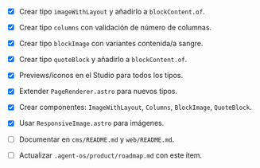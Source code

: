 - [x] Crear tipo `imageWithLayout` y añadirlo a `blockContent.of`.
- [x] Crear tipo `columns` con validación de número de columnas.
- [x] Crear tipo `blockImage` con variantes contenida/a sangre.
- [x] Crear tipo `quoteBlock` y añadirlo a `blockContent.of`.
- [x] Previews/íconos en el Studio para todos los tipos.
- [x] Extender `PageRenderer.astro` para nuevos tipos.
- [x] Crear componentes: `ImageWithLayout`, `Columns`, `BlockImage`, `QuoteBlock`.
- [x] Usar `ResponsiveImage.astro` para imágenes.
- [ ] Documentar en `cms/README.md` y `web/README.md`.
- [ ] Actualizar `.agent-os/product/roadmap.md` con este ítem.

